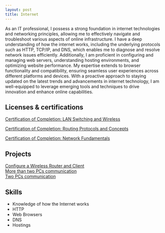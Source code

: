 ```yaml
---
layout: post
title: Internet
---
```


As an IT professional, I possess a strong foundation in internet technologies and networking principles, allowing me to effectively navigate and troubleshoot various aspects of online infrastructure. I have a deep understanding of how the internet works, including the underlying protocols such as HTTP, TCP/IP, and DNS, which enables me to diagnose and resolve network issues efficiently. Additionally, I am proficient in configuring and managing web servers, understanding hosting environments, and optimizing website performance. My expertise extends to browser functionality and compatibility, ensuring seamless user experiences across different platforms and devices. With a proactive approach to staying updated on the latest trends and advancements in internet technology, I am well-equipped to leverage emerging tools and techniques to drive innovation and enhance online capabilities.

## Licenses & certifications

[Certification of Completion: LAN Switching and Wireless](/licenses-and-certifications/#certification-completion-lan-switching-wireless)  

[Certification of Completion: Routing Protocols and Concepts](/licenses-and-certifications/#certification-completion-routing-protocol-concepts)  

[Certification of Completion: Network Fundamentals](/licenses-and-certifications/#certification-completion-network-fundamentals)

## Projects <a name="internet-projects"></a>  

[Configure a Wireless Router and Client][project-configure-wireless-router-client]  
[More than two PCs communication][project-two-pc-communication]  
[Two PCs communication][project-two-pc-communication]


## Skills

- Knowledge of how the Internet works
- HTTP
- Web Browsers
- DNS
- Hostings

[project-two-pc-communication]:https://youtu.be/3ivOQGk-8V0
[project-more-than-two-pc-communication]:https://youtu.be/hlR1pkkIUyY
[project-configure-wireless-router-client]:https://youtu.be/SCrHvlQ2_ww
